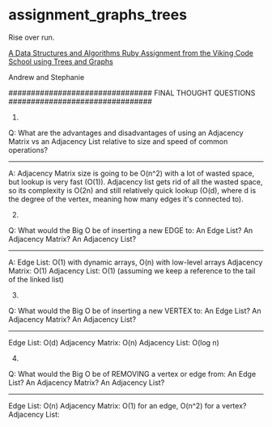 # assignment_graphs_trees
Rise over run.

[A Data Structures and Algorithms Ruby Assignment from the Viking Code School using Trees and Graphs](http://www.vikingcodeschool.com)

Andrew and Stephanie

################################
FINAL THOUGHT QUESTIONS
################################

1.

Q: What are the advantages and disadvantages of using an Adjacency Matrix vs an Adjacency List relative to size and speed of common operations?

----------------------------------------------------------------------------

A: Adjacency Matrix size is going to be O(n^2) with a lot of wasted space, but lookup is very fast (O(1)). Adjacency list gets rid of all the wasted space, so its complexity is O(2n) and still relatively quick lookup (O(d), where d is the degree of the vertex, meaning how many edges it's connected to).



2.

Q: What would the Big O be of inserting a new EDGE to:
An Edge List?
An Adjacency Matrix?
An Adjacency List?

-----------------------------------------------------------------------------

A: Edge List: O(1) with dynamic arrays, O(n) with low-level arrays
Adjacency Matrix: O(1)
Adjacency List: O(1) (assuming we keep a reference to the tail of the linked list)



3.

Q: What would the Big O be of inserting a new VERTEX to:
An Edge List?
An Adjacency Matrix?
An Adjacency List?

----------------------------------------------------------------------------

Edge List: O(d)
Adjacency Matrix: O(n)
Adjacency List: O(log n)



4.

Q: What would the Big O be of REMOVING a vertex or edge from:
An Edge List?
An Adjacency Matrix?
An Adjacency List?

----------------------------------------------------------------------------

Edge List: O(n)
Adjacency Matrix: O(1) for an edge, O(n^2) for a vertex?
Adjacency List: 